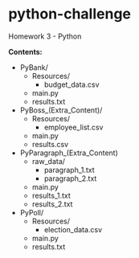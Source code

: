 # python-challenge
Homework 3 - Python

**Contents:**  
* PyBank/  
  * Resources/  
    * budget_data.csv  
  * main.py  
  * results.txt  
* PyBoss_(Extra_Content)/  
  * Resources/  
    * employee_list.csv  
  * main.py  
  * results.csv  
* PyParagraph_(Extra_Content)
  * raw_data/  
    * paragraph_1.txt  
    * paragraph_2.txt    
  * main.py  
  * results_1.txt  
  * results_2.txt  
* PyPoll/  
  * Resources/  
    * election_data.csv  
  * main.py  
  * results.txt  
